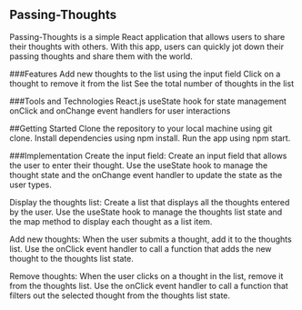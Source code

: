 ## Passing-Thoughts
Passing-Thoughts is a simple React application that allows users to share their thoughts with others. With this app, users can quickly jot down their passing thoughts and share them with the world.

###Features
Add new thoughts to the list using the input field
Click on a thought to remove it from the list
See the total number of thoughts in the list


###Tools and Technologies
React.js
useState hook for state management
onClick and onChange event handlers for user interactions


##Getting Started
Clone the repository to your local machine using git clone.
Install dependencies using npm install.
Run the app using npm start.


###Implementation
Create the input field: Create an input field that allows the user to enter their thought. Use the useState hook to manage the thought state and the onChange event handler to update the state as the user types.

Display the thoughts list: Create a list that displays all the thoughts entered by the user. Use the useState hook to manage the thoughts list state and the map method to display each thought as a list item.

Add new thoughts: When the user submits a thought, add it to the thoughts list. Use the onClick event handler to call a function that adds the new thought to the thoughts list state.

Remove thoughts: When the user clicks on a thought in the list, remove it from the thoughts list. Use the onClick event handler to call a function that filters out the selected thought from the thoughts list state.
